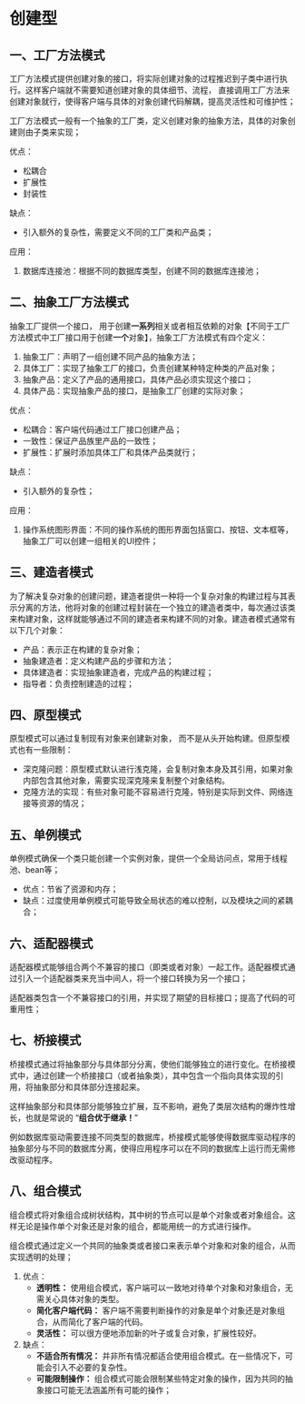 # 创建型

## 一、工厂方法模式

工厂方法模式提供创建对象的接口，将实际创建对象的过程推迟到子类中进行执行。这样客户端就不需要知道创建对象的具体细节、流程， 直接调用工厂方法来创建对象就行，使得客户端与具体的对象创建代码解耦，提高灵活性和可维护性；

工厂方法模式一般有一个抽象的工厂类，定义创建对象的抽象方法，具体的对象创建则由子类来实现；

优点：

- 松耦合
- 扩展性
- 封装性

缺点：

- 引入额外的复杂性，需要定义不同的工厂类和产品类；



应用：

1. 数据库连接池：根据不同的数据库类型，创建不同的数据库连接池；



## 二、抽象工厂方法模式

抽象工厂提供一个接口， 用于创建**一系列**相关或者相互依赖的对象【不同于工厂方法模式中工厂接口用于创建**一个**对象】，抽象工厂方法模式有四个定义：

1. 抽象工厂：声明了一组创建不同产品的抽象方法；
2. 具体工厂：实现了抽象工厂的接口，负责创建某种特定种类的产品对象；
3. 抽象产品：定义了产品的通用接口，具体产品必须实现这个接口；
4. 具体产品：实现抽象产品的接口，是抽象工厂创建的实际对象；



优点：

- 松耦合：客户端代码通过工厂接口创建产品；
- 一致性：保证产品族里产品的一致性；
- 扩展性：扩展时添加具体工厂和具体产品类就行；

缺点：

- 引入额外的复杂性；



应用：

1. 操作系统图形界面：不同的操作系统的图形界面包括窗口、按钮、文本框等，抽象工厂可以创建一组相关的UI控件；



## 三、建造者模式

为了解决复杂对象的创建问题，建造者提供一种将一个复杂对象的构建过程与其表示分离的方法，他将对象的创建过程封装在一个独立的建造者类中，每次通过该类来构建对象，这样就能够通过不同的建造者来构建不同的对象。建造者模式通常有以下几个对象：

- 产品：表示正在构建的复杂对象；
- 抽象建造者：定义构建产品的步骤和方法；
- 具体建造者：实现抽象建造者，完成产品的构建过程；
- 指导者：负责控制建造的过程；



## 四、原型模式

原型模式可以通过复制现有对象来创建新对象， 而不是从头开始构建。但原型模式也有一些限制：

- 深克隆问题：原型模式默认进行浅克隆，会复制对象本身及其引用，如果对象内部包含其他对象，需要实现深克隆来复制整个对象结构。
- 克隆方法的实现：有些对象可能不容易进行克隆，特别是实际到文件、网络连接等资源的情况；



## 五、单例模式

单例模式确保一个类只能创建一个实例对象，提供一个全局访问点，常用于线程池、bean等；

- 优点：节省了资源和内存；
- 缺点：过度使用单例模式可能导致全局状态的难以控制，以及模块之间的紧耦合；



## 六、适配器模式

适配器模式能够组合两个不兼容的接口（即类或者对象）一起工作。适配器模式通过引入一个适配器类来充当中间人，将一个接口转换为另一个接口；

适配器类包含一个不兼容接口的引用，并实现了期望的目标接口；提高了代码的可重用性；



## 七、桥接模式

桥接模式通过将抽象部分与具体部分分离，使他们能够独立的进行变化。在桥接模式中，通过创建一个桥接接口（或者抽象类），其中包含一个指向具体实现的引用，将抽象部分和具体部分连接起来。

这样抽象部分和具体部分能够独立扩展，互不影响，避免了类层次结构的爆炸性增长，也就是常说的 “**组合优于继承！**”

例如数据库驱动需要连接不同类型的数据库，桥接模式能够使得数据库驱动程序的抽象部分与不同的数据库分离，使得应用程序可以在不同的数据库上运行而无需修改驱动程序。



## 八、组合模式

组合模式将对象组合成树状结构，其中树的节点可以是单个对象或者对象组合。这样无论是操作单个对象还是对象的组合，都能用统一的方式进行操作。

组合模式通过定义一个共同的抽象类或者接口来表示单个对象和对象的组合，从而实现透明的处理；

1. 优点：
   - **透明性：** 使用组合模式，客户端可以一致地对待单个对象和对象组合，无需关心具体对象的类型。
   - **简化客户端代码：** 客户端不需要判断操作的对象是单个对象还是对象组合，从而简化了客户端的代码。
   - **灵活性：** 可以很方便地添加新的叶子或复合对象，扩展性较好。
2. 缺点：
   - **不适合所有情况：** 并非所有情况都适合使用组合模式。在一些情况下，可能会引入不必要的复杂性。
   - **可能限制操作：** 组合模式可能会限制某些特定对象的操作，因为共同的抽象接口可能无法涵盖所有可能的操作；
